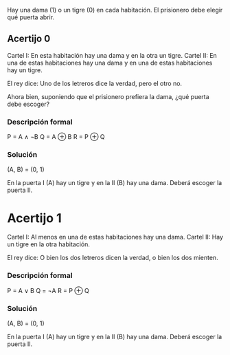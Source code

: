 Hay una dama (1) o un tigre (0) en cada habitación. El prisionero debe elegir qué puerta abrir.


## Acertijo 0

Cartel I: En esta habitación hay una dama y en la otra un tigre.
Cartel II: En una de estas habitaciones hay una dama y en una de estas habitaciones hay un tigre.

El rey dice: Uno de los letreros dice la verdad, pero el otro no.

Ahora bien, suponiendo que el prisionero prefiera la dama, ¿qué puerta debe escoger?

### Descripción formal

P = A ∧ ¬B
Q = A ⊕ B
R = P ⊕ Q

### Solución

(A, B) = (0, 1)

En la puerta I (A) hay un tigre y en la II (B) hay una dama. Deberá escoger la puerta II.


# Acertijo 1

Cartel I: Al menos en una de estas habitaciones hay una dama.
Cartel II: Hay un tigre en la otra habitación.

El rey dice: O bien los dos letreros dicen la verdad, o bien los dos mienten.

### Descripción formal

P = A ∨ B
Q = ¬A
R = P ⊕ Q

### Solución

(A, B) = (0, 1)

En la puerta I (A) hay un tigre y en la II (B) hay una dama. Deberá escoger la puerta II.
